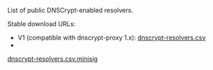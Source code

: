 List of public DNSCrypt-enabled resolvers.

Stable download URLs:

- V1 (compatible with dnscrypt-proxy 1.x):
[dnscrypt-resolvers.csv](https://download.dnscrypt.org/dnscrypt-proxy/dnscrypt-resolvers.csv)
-
[dnscrypt-resolvers.csv.minisig](https://download.dnscrypt.org/dnscrypt-proxy/dnscrypt-resolvers.csv.minisig)

